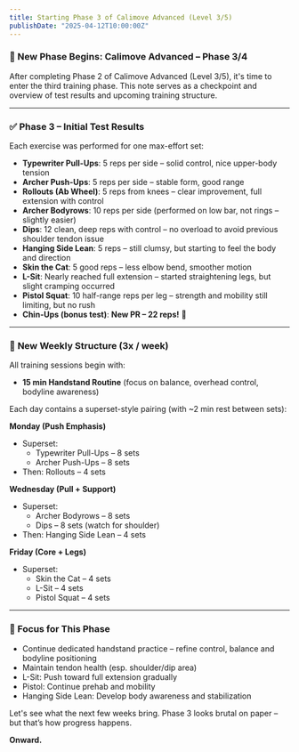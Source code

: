 ```yaml
---
title: Starting Phase 3 of Calimove Advanced (Level 3/5)
publishDate: "2025-04-12T10:00:00Z"
---
```


### 🚀 New Phase Begins: Calimove Advanced – Phase 3/4

After completing Phase 2 of Calimove Advanced (Level 3/5), it's time to enter the third training phase. This note serves as a checkpoint and overview of test results and upcoming training structure.

---

### ✅ **Phase 3 – Initial Test Results**

Each exercise was performed for one max-effort set:

- **Typewriter Pull-Ups**: 5 reps per side – solid control, nice upper-body tension
- **Archer Push-Ups**: 5 reps per side – stable form, good range
- **Rollouts (Ab Wheel)**: 5 reps from knees – clear improvement, full extension with control
- **Archer Bodyrows**: 10 reps per side (performed on low bar, not rings – slightly easier)
- **Dips**: 12 clean, deep reps with control – no overload to avoid previous shoulder tendon issue
- **Hanging Side Lean**: 5 reps – still clumsy, but starting to feel the body and direction
- **Skin the Cat**: 5 good reps – less elbow bend, smoother motion
- **L-Sit**: Nearly reached full extension – started straightening legs, but slight cramping occurred
- **Pistol Squat**: 10 half-range reps per leg – strength and mobility still limiting, but no rush
- **Chin-Ups (bonus test)**: **New PR – 22 reps!** 💪

---

### 🔧 **New Weekly Structure (3x / week)**

All training sessions begin with:
- **15 min Handstand Routine** (focus on balance, overhead control, bodyline awareness)

Each day contains a superset-style pairing (with ~2 min rest between sets):

**Monday (Push Emphasis)**
- Superset:
  - Typewriter Pull-Ups – 8 sets
  - Archer Push-Ups – 8 sets
- Then: Rollouts – 4 sets

**Wednesday (Pull + Support)**
- Superset:
  - Archer Bodyrows – 8 sets
  - Dips – 8 sets (watch for shoulder)
- Then: Hanging Side Lean – 4 sets

**Friday (Core + Legs)**
- Superset:
  - Skin the Cat – 4 sets
  - L-Sit – 4 sets
  - Pistol Squat – 4 sets

---

### 🧠 Focus for This Phase
- Continue dedicated handstand practice – refine control, balance and bodyline positioning
- Maintain tendon health (esp. shoulder/dip area)
- L-Sit: Push toward full extension gradually
- Pistol: Continue prehab and mobility
- Hanging Side Lean: Develop body awareness and stabilization

Let's see what the next few weeks bring. Phase 3 looks brutal on paper – but that’s how progress happens. 

**Onward.**


